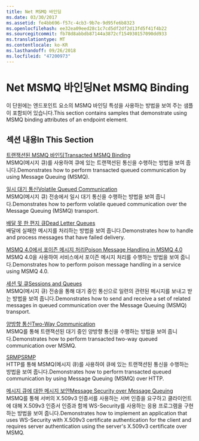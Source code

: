 ```yaml
---
title: Net MSMQ 바인딩
ms.date: 03/30/2017
ms.assetid: fe4bb696-f57c-4cb3-9b7e-9d95fe6b8323
ms.openlocfilehash: ee32ea09eed28c1c7cd5df2df2d13fd5f41f4b22
ms.sourcegitcommit: fb78d8abbdb87144a3872cf154930157090dd933
ms.translationtype: MT
ms.contentlocale: ko-KR
ms.lasthandoff: 09/26/2018
ms.locfileid: "47200973"
---
```

# <a name="net-msmq-binding"></a><span data-ttu-id="bf446-102">Net MSMQ 바인딩</span><span class="sxs-lookup"><span data-stu-id="bf446-102">Net MSMQ Binding</span></span>
<span data-ttu-id="bf446-103">이 단원에는 엔드포인트 요소의 MSMQ 바인딩 특성을 사용하는 방법을 보여 주는 샘플이 포함되어 있습니다.</span><span class="sxs-lookup"><span data-stu-id="bf446-103">This section contains samples that demonstrate using MSMQ binding attributes of an endpoint element.</span></span>  
  
## <a name="in-this-section"></a><span data-ttu-id="bf446-104">섹션 내용</span><span class="sxs-lookup"><span data-stu-id="bf446-104">In This Section</span></span>  
 [<span data-ttu-id="bf446-105">트랜잭션된 MSMQ 바인딩</span><span class="sxs-lookup"><span data-stu-id="bf446-105">Transacted MSMQ Binding</span></span>](../../../../docs/framework/wcf/samples/transacted-msmq-binding.md)  
 <span data-ttu-id="bf446-106">MSMQ(메시지 큐)를 사용하여 큐에 있는 트랜잭션된 통신을 수행하는 방법을 보여 줍니다.</span><span class="sxs-lookup"><span data-stu-id="bf446-106">Demonstrates how to perform transacted queued communication by using Message Queuing (MSMQ).</span></span>  
  
 [<span data-ttu-id="bf446-107">일시 대기 통신</span><span class="sxs-lookup"><span data-stu-id="bf446-107">Volatile Queued Communication</span></span>](../../../../docs/framework/wcf/samples/volatile-queued-communication.md)  
 <span data-ttu-id="bf446-108">MSMQ(메시지 큐) 전송에서 일시 대기 통신을 수행하는 방법을 보여 줍니다.</span><span class="sxs-lookup"><span data-stu-id="bf446-108">Demonstrates how to perform volatile queued communication over the Message Queuing (MSMQ) transport.</span></span>  
  
 [<span data-ttu-id="bf446-109">배달 못 한 편지 큐</span><span class="sxs-lookup"><span data-stu-id="bf446-109">Dead Letter Queues</span></span>](../../../../docs/framework/wcf/samples/dead-letter-queues.md)  
 <span data-ttu-id="bf446-110">배달에 실패한 메시지를 처리하는 방법을 보여 줍니다.</span><span class="sxs-lookup"><span data-stu-id="bf446-110">Demonstrates how to handle and process messages that have failed delivery.</span></span>  
  
 [<span data-ttu-id="bf446-111">MSMQ 4.0에서 포이즌 메시지 처리</span><span class="sxs-lookup"><span data-stu-id="bf446-111">Poison Message Handling in MSMQ 4.0</span></span>](../../../../docs/framework/wcf/samples/poison-message-handling-in-msmq-4-0.md)  
 <span data-ttu-id="bf446-112">MSMQ 4.0을 사용하여 서비스에서 포이즌 메시지 처리를 수행하는 방법을 보여 줍니다.</span><span class="sxs-lookup"><span data-stu-id="bf446-112">Demonstrates how to perform poison message handling in a service using MSMQ 4.0.</span></span>  
  
 [<span data-ttu-id="bf446-113">세션 및 큐</span><span class="sxs-lookup"><span data-stu-id="bf446-113">Sessions and Queues</span></span>](../../../../docs/framework/wcf/samples/sessions-and-queues.md)  
 <span data-ttu-id="bf446-114">MSMQ(메시지 큐) 전송을 통해 대기 중인 통신으로 일련의 관련된 메시지를 보내고 받는 방법을 보여 줍니다.</span><span class="sxs-lookup"><span data-stu-id="bf446-114">Demonstrates how to send and receive a set of related messages in queued communication over the Message Queuing (MSMQ) transport.</span></span>  
  
 [<span data-ttu-id="bf446-115">양방향 통신</span><span class="sxs-lookup"><span data-stu-id="bf446-115">Two-Way Communication</span></span>](../../../../docs/framework/wcf/samples/two-way-communication.md)  
 <span data-ttu-id="bf446-116">MSMQ를 통해 트랜잭션된 대기 중인 양방향 통신을 수행하는 방법을 보여 줍니다.</span><span class="sxs-lookup"><span data-stu-id="bf446-116">Demonstrates how to perform transacted two-way queued communication over MSMQ.</span></span>
  
 [<span data-ttu-id="bf446-117">SRMP</span><span class="sxs-lookup"><span data-stu-id="bf446-117">SRMP</span></span>](../../../../docs/framework/wcf/samples/srmp.md)  
 <span data-ttu-id="bf446-118">HTTP를 통해 MSMQ(메시지 큐)를 사용하여 큐에 있는 트랜잭션된 통신을 수행하는 방법을 보여 줍니다.</span><span class="sxs-lookup"><span data-stu-id="bf446-118">Demonstrates how to perform transacted queued communication by using Message Queuing (MSMQ) over HTTP.</span></span>  
  
 [<span data-ttu-id="bf446-119">메시지 큐에 대한 메시지 보안</span><span class="sxs-lookup"><span data-stu-id="bf446-119">Message Security over Message Queuing</span></span>](../../../../docs/framework/wcf/samples/message-security-over-message-queuing.md)  
 <span data-ttu-id="bf446-120">MSMQ를 통해 서버의 X.509v3 인증서를 사용하는 서버 인증을 요구하고 클라이언트에 대해 X.509v3 인증서 인증과 함께 WS-Security를 사용하는 응용 프로그램을 구현하는 방법을 보여 줍니다.</span><span class="sxs-lookup"><span data-stu-id="bf446-120">Demonstrates how to implement an application that uses WS-Security with X.509v3 certificate authentication for the client and requires server authentication using the server's X.509v3 certificate over MSMQ.</span></span>
